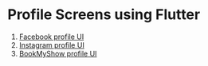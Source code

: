 # Profile Screens using Flutter

1. [Facebook profile UI](https://github.com/dineshnagarajandev/dn_flutter_profile_ui/tree/main/dn_fb_profile_ui)
2. [Instagram profile UI](https://github.com/dineshnagarajandev/dn_flutter_profile_ui/tree/main/dn_instagram_profile_ui)
3. [BookMyShow profile UI](https://github.com/dineshnagarajandev/dn_flutter_profile_ui/tree/main/dn_bookmyshow_profile_ui)
